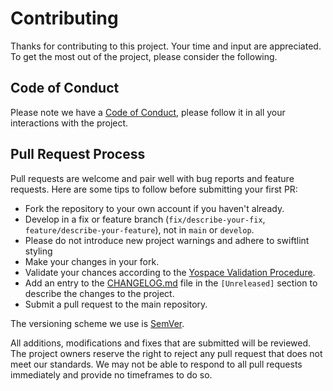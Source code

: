 # Contributing

Thanks for contributing to this project. Your time and input are appreciated. To get the most out of the project, please consider the following.

## Code of Conduct

Please note we have a [Code of Conduct](CODE_OF_CONDUCT.md), please follow it in all your interactions with the project.

## Pull Request Process

Pull requests are welcome and pair well with bug reports and feature requests. Here are some tips to follow before submitting your first PR:

- Fork the repository to your own account if you haven't already.
- Develop in a fix or feature branch (`fix/describe-your-fix`, `feature/describe-your-feature`), not in `main` or `develop`.
- Please do not introduce new project warnings and adhere to swiftlint styling
- Make your changes in your fork.
- Validate your chances according to the [Yospace Validation Procedure](https://developer.yospace.com/sdk-documentation/apple/userguide/latest/en/validate-your-app.html).
- Add an entry to the [CHANGELOG.md](CHANGELOG.md) file in the `[Unreleased]` section to describe the changes to the project.
- Submit a pull request to the main repository.

The versioning scheme we use is [SemVer](http://semver.org/).

All additions, modifications and fixes that are submitted will be reviewed. The project owners reserve the right to reject any pull request that does not meet our standards. We may not be able to respond to all pull requests immediately and provide no timeframes to do so.
